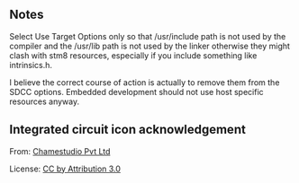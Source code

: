 ## Notes

Select Use Target Options only so that /usr/include path is not used by the compiler and the /usr/lib path is not used by the linker otherwise they might clash with stm8 resources, especially if you include something like intrinsics.h.

I believe the correct course of action is actually to remove them from the SDCC options. Embedded development should not use host specific resources anyway.

## Integrated circuit icon acknowledgement

From: [Chamestudio Pvt Ltd](https://www.iconfinder.com/chamedesign)

License: [CC by Attribution 3.0](https://creativecommons.org/licenses/by/3.0/)
